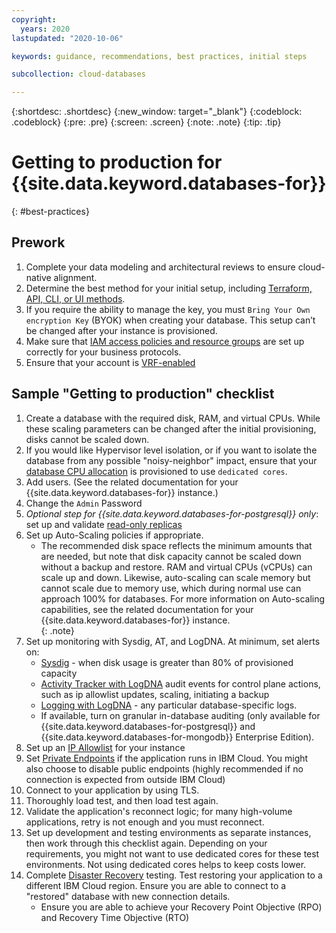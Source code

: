 ```yaml
---
copyright:
  years: 2020
lastupdated: "2020-10-06"

keywords: guidance, recommendations, best practices, initial steps

subcollection: cloud-databases

---
```


{:shortdesc: .shortdesc}
{:new_window: target="_blank"}
{:codeblock: .codeblock}
{:pre: .pre}
{:screen: .screen}
{:note: .note}
{:tip: .tip}


# Getting to production for {{site.data.keyword.databases-for}}
{: #best-practices}

## Prework

1. Complete your data modeling and architectural reviews to ensure cloud-native alignment.
2. Determine the best method for your initial setup, including [Terraform, API, CLI, or UI methods](/docs/cloud-databases?topic=cloud-databases-provisioning).
3. If you require the ability to manage the key, you must `Bring Your Own encryption Key` (BYOK) when creating your database. This setup can’t be changed after your instance is provisioned.
4. Make sure that [IAM access policies and resource groups](/docs/account?topic=account-iamoverview) are set up correctly for your business protocols.
5. Ensure that your account is [VRF-enabled](/docs/account?topic=account-vrf-service-endpoint#before-service-endpoint-enablement)


## Sample "Getting to production" checklist

1. Create a database with the required disk, RAM, and virtual CPUs. While these scaling parameters can be changed after the initial provisioning, disks cannot be scaled down. 
2. If you would like Hypervisor level isolation, or if you want to isolate the database from any possible "noisy-neighbor" impact, ensure that your [database CPU allocation](/docs/cloud-databases?topic=cloud-databases-provisioning#using-the-catalog) is provisioned to use `dedicated cores`.
3. Add users. (See the related documentation for your {{site.data.keyword.databases-for}} instance.)
4. Change the `Admin` Password
5. _Optional step for {{site.data.keyword.databases-for-postgresql}} only_: set up and validate [read-only replicas](/docs/databases-for-postgresql?topic=databases-for-postgresql-read-only-replicas)
6. Set up Auto-Scaling policies if appropriate. 
   * The recommended disk space reflects the minimum amounts that are needed, but note that disk capacity cannot be scaled down without a backup and restore. RAM and virtual CPUs (vCPUs) can scale up and down. Likewise, auto-scaling can scale memory but cannot scale due to memory use, which during normal use can approach 100% for databases.
   For more information on Auto-scaling capabilities, see the related documentation for your {{site.data.keyword.databases-for}} instance.  
   {: .note}
7. Set up monitoring with Sysdig, AT, and LogDNA. At minimum, set alerts on:
   * [Sysdig](/docs/Monitoring-with-Sysdig) - when disk usage is greater than 80% of provisioned capacity
   * [Activity Tracker with LogDNA](/docs/cloud-databases?topic=cloud-databases-activity-tracker) audit events for control plane actions, such as ip allowlist updates, scaling, initiating a backup
   * [Logging with LogDNA](/docs/cloud-databases?topic=cloud-databases-logging) - any particular database-specific logs.
   * If available, turn on granular in-database auditing (only available for {{site.data.keyword.databases-for-postgresql}} and {{site.data.keyword.databases-for-mongodb}} Enterprise Edition).
8. Set up an [IP Allowlist](/docs/cloud-databases?topic=cloud-databases-allowlisting) for your instance
9. Set [Private Endpoints](/docs/cloud-databases?topic=cloud-databases-service-endpoints#private-endpoints) if the application runs in IBM Cloud. You might also choose to disable public endpoints (highly recommended if no connection is expected from outside IBM Cloud)
10. Connect to your application by using TLS.
11. Thoroughly load test, and then load test again.
12. Validate the application's reconnect logic; for many high-volume applications, retry is not enough and you must reconnect.
13. Set up development and testing environments as separate instances, then work through this checklist again. Depending on your requirements, you might not want to use dedicated cores for these test environments. Not using dedicated cores helps to keep costs lower. 
14. Complete [Disaster Recovery](/docs/cloud-databases?topic=cloud-databases-ha-dr) testing. Test restoring your application to a different IBM Cloud region. Ensure you are able to connect to a "restored" database with new connection details.
    * Ensure you are able to achieve your Recovery Point Objective (RPO) and Recovery Time Objective (RTO) 


